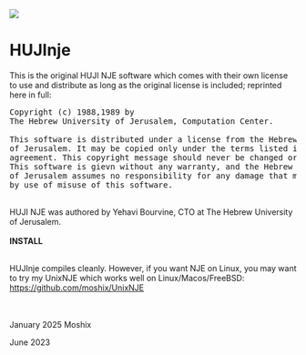 <a href="https://hits.seeyoufarm.com"><img src="https://hits.seeyoufarm.com/api/count/incr/badge.svg?url=https%3A%2F%2Fgithub.com%2Fmoshix%2FHUJInje&count_bg=%2379C83D&title_bg=%23555555&icon=aurelia.svg&icon_color=%23E7E7E7&title=hits&edge_flat=false"/></a>
<br>
# HUJInje

This is the original HUJI NJE software which comes with their own license to use and distribute as long as the original license is included; reprinted here in full:
<br>
<pre>
Copyright (c) 1988,1989 by
The Hebrew University of Jerusalem, Computation Center.

This software is distributed under a license from the Hebrew University
of Jerusalem. It may be copied only under the terms listed in the license
agreement. This copyright message should never be changed or removed.
This software is gievn without any warranty, and the Hebrew University
of Jerusalem assumes no responsibility for any damage that might be caused
by use of misuse of this software.
</pre>
<br>
HUJI NJE was authored by Yehavi Bourvine, CTO at The Hebrew University of Jerusalem.
<br><br>
<b>INSTALL</b><br>
<br>

HUJInje compiles cleanly. However, if you want NJE on Linux, you may want to try my UnixNJE which works well on Linux/Macos/FreeBSD: https://github.com/moshix/UnixNJE

<br><br>
January 2025
Moshix<br>

June 2023<br>


